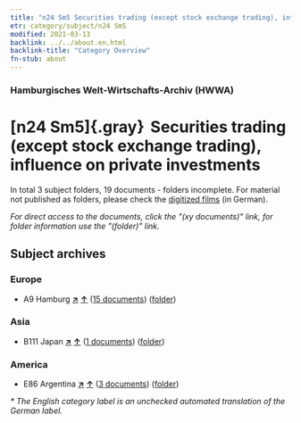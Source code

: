 ```yaml
---
title: "n24 Sm5 Securities trading (except stock exchange trading), influence on private investments"
etr: category/subject/n24 Sm5
modified: 2021-03-13
backlink: ../../about.en.html
backlink-title: "Category Overview"
fn-stub: about
---
```


### Hamburgisches Welt-Wirtschafts-Archiv (HWWA)
# [n24 Sm5]{.gray}&#8201; Securities trading (except stock exchange trading), influence on private investments&#160; 





In total 3 subject folders, 19 documents - folders incomplete.
For material not published as folders, please check the [digitized films](/film/h1_sh) (in German).

_For direct access to the documents, click the "(xy documents)" link, for folder information use the "(folder)" link._

## Subject archives



### Europe

- A9 Hamburg [**&nearr;**](../../../geo/i/140905/about.en.html "Hamburg (all folders)") [**&uarr;**](../../../geo/about.en.html#A9 "Country category system") (<a href="https://pm20.zbw.eu/dfgview/sh/140905,145364" title="about: Hamburg : Securities trading (except stock exchange trading), influence on private investments" target="_blank">15 documents</a>) ([folder](http://purl.org/pressemappe20/folder/sh/140905,145364))

### Asia

- B111 Japan [**&nearr;**](../../../geo/i/141272/about.en.html "Japan (all folders)") [**&uarr;**](../../../geo/about.en.html#B111 "Country category system") (<a href="https://pm20.zbw.eu/dfgview/sh/141272,145364" title="about: Japan : Securities trading (except stock exchange trading), influence on private investments" target="_blank">1 documents</a>) ([folder](http://purl.org/pressemappe20/folder/sh/141272,145364))

### America

- E86 Argentina [**&nearr;**](../../../geo/i/141692/about.en.html "Argentina (all folders)") [**&uarr;**](../../../geo/about.en.html#E86 "Country category system") (<a href="https://pm20.zbw.eu/dfgview/sh/141692,145364" title="about: Argentina : Securities trading (except stock exchange trading), influence on private investments" target="_blank">3 documents</a>) ([folder](http://purl.org/pressemappe20/folder/sh/141692,145364))


_* The English category label is an unchecked automated translation of the German label._

